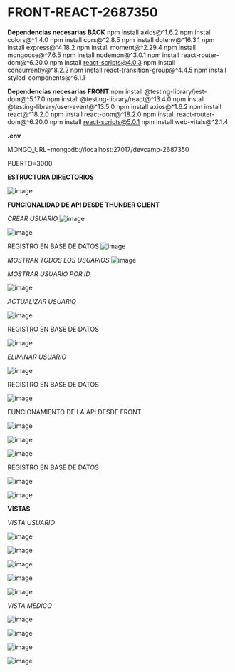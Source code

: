 # FRONT-REACT-2687350

**Dependencias necesarias BACK**
npm install axios@^1.6.2
npm install colors@^1.4.0
npm install cors@^2.8.5
npm install dotenv@^16.3.1
npm install express@^4.18.2
npm install moment@^2.29.4
npm install mongoose@^7.6.5
npm install nodemon@^3.0.1
npm install react-router-dom@^6.20.0
npm install react-scripts@4.0.3
npm install concurrently@^8.2.2
npm install react-transition-group@^4.4.5
npm install styled-components@^6.1.1

**Dependencias necesarias FRONT**
npm install @testing-library/jest-dom@^5.17.0
npm install @testing-library/react@^13.4.0
npm install @testing-library/user-event@^13.5.0
npm install axios@^1.6.2
npm install react@^18.2.0
npm install react-dom@^18.2.0
npm install react-router-dom@^6.20.0
npm install react-scripts@5.0.1
npm install web-vitals@^2.1.4

**.env**

MONGO_URL=mongodb://localhost:27017/devcamp-2687350

PUERTO=3000

**ESTRUCTURA DIRECTORIOS**

![image](https://github.com/margarzon/FRONT-REACT-2687350/assets/125483628/be650667-2361-46f3-bea9-b0af5697293c)

**FUNCIONALIDAD DE API DESDE THUNDER CLIENT**

_CREAR USUARIO_
![image](https://github.com/margarzon/FRONT-REACT-2687350/assets/125483628/5de8b7db-69d9-448c-a5e5-aa621f40bb41)


![image](https://github.com/margarzon/FRONT-REACT-2687350/assets/125483628/8f7251dc-9502-42bc-bf8e-2e66fe2fc82a)

REGISTRO EN BASE DE DATOS
![image](https://github.com/margarzon/FRONT-REACT-2687350/assets/125483628/0c0e9d54-d0a5-4e6b-8080-c3ace6c64f09)

_MOSTRAR TODOS LOS USUARIOS_
![image](https://github.com/margarzon/FRONT-REACT-2687350/assets/125483628/cbb7146d-b3dc-46a1-93af-41546f5d9446)

_MOSTRAR USUARIO POR ID_

![image](https://github.com/margarzon/FRONT-REACT-2687350/assets/125483628/1b3a70dc-96b0-4631-a364-e9646dc16ac7)

_ACTUALIZAR USUARIO_

![image](https://github.com/margarzon/FRONT-REACT-2687350/assets/125483628/eb376c9d-b83a-4bce-8027-e6c35eb75c90)

REGISTRO EN BASE DE DATOS 

![image](https://github.com/margarzon/FRONT-REACT-2687350/assets/125483628/422c0ead-e131-4ef6-b77e-a03bc7864298)

_ELIMINAR USUARIO_

![image](https://github.com/margarzon/FRONT-REACT-2687350/assets/125483628/46a1db23-9be7-40af-a545-5756525126bd)

REGISTRO EN BASE DE DATOS 

![image](https://github.com/margarzon/FRONT-REACT-2687350/assets/125483628/27a7be07-97d5-4d7c-9341-10185f5ab565)

FUNCIONAMIENTO DE LA API DESDE FRONT

![image](https://github.com/margarzon/FRONT-REACT-2687350/assets/125483628/8d76e6d8-42cb-4835-befb-2537682dd688)

![image](https://github.com/margarzon/FRONT-REACT-2687350/assets/125483628/764a5369-9733-49f3-b75e-7cebedde8a7c)

![image](https://github.com/margarzon/FRONT-REACT-2687350/assets/125483628/b5a93a49-f638-4128-9534-7f6589d299ad)

REGISTRO EN BASE DE DATOS 

![image](https://github.com/margarzon/FRONT-REACT-2687350/assets/125483628/ee11fe9a-9d4b-4f83-b9a8-8fc501b04e0a)



![image](https://github.com/margarzon/FRONT-REACT-2687350/assets/125483628/0ad25ef0-85b5-40e3-8e19-8ad2250a741e)

**VISTAS**

_VISTA USUARIO_

![image](https://github.com/margarzon/FRONT-REACT-2687350/assets/125483628/e09dae7a-9e9f-4078-a906-3325c4b6122e)

![image](https://github.com/margarzon/FRONT-REACT-2687350/assets/125483628/e846bc3c-a303-4887-9b56-874d7d510053)

![image](https://github.com/margarzon/FRONT-REACT-2687350/assets/125483628/f313e8be-8963-4fec-9caa-04851844887f)

![image](https://github.com/margarzon/FRONT-REACT-2687350/assets/125483628/7e494c7e-23b2-4493-8388-0248daed5543)

![image](https://github.com/margarzon/FRONT-REACT-2687350/assets/125483628/69e5ca13-b473-4cff-a633-d23d5286ff58)


_VISTA MEDICO_

![image](https://github.com/margarzon/FRONT-REACT-2687350/assets/125483628/d0f24157-6142-43dd-85e5-723d5eba5d75)

![image](https://github.com/margarzon/FRONT-REACT-2687350/assets/125483628/76110a24-b0cd-4163-9d67-84415ae92e9b)

![image](https://github.com/margarzon/FRONT-REACT-2687350/assets/125483628/2b0621ce-9ddf-4494-a09e-61092ee09822)

![image](https://github.com/margarzon/FRONT-REACT-2687350/assets/125483628/d5b2d17c-8041-4e13-a576-beba19d3e442)
